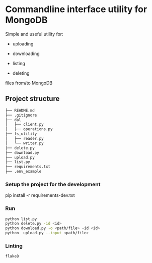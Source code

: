 # Commandline interface utility for MongoDB
Simple and useful utility for:

- uploading

- downloading

- listing 

- deleting

files from/to MongoDB

## Project structure
``` bash
├── README.md
├── .gitignore
├── dal
│   ├── client.py
│   ├── operations.py
├── fs_utility
│   ├── reader.py
│   └── writer.py
├── delete.py
├── download.py
├── upload.py
├── list.py
├── requirements.txt
├── .env_example
```

### Setup the project for the development

pip install -r requirements-dev.txt

### Run
```bash
python list.py
python delete.py -id <id>
python download.py -o <path/file> -id <id>
python  upload.py --input <path/file>
```


### Linting
```bash
flake8 
```